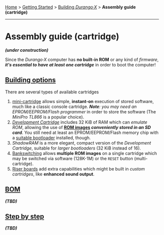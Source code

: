 [Home](../../index.md) > [Getting Started](../../started.md) > [Building _Durango·X_](../building.md) > **Assembly guide (cartridge)**
___
# Assembly guide (cartridge)

***(under construction)***

Since the _Durango·X_ computer has **no built-in ROM** or any kind of _firmware_,
***it's essential to have at least one cartridge*** in order to boot the computer!

## [Building options](kbd/options.md)

There are several types of available cartridges

1. [mini-cartridge](hard/cart/mini.md) allows simple, **instant-on** execution of stored software,
much like a classic console cartridge. _**Note**: you may need an EPROM/EEPROM/Flash programmer_
in order to store the software (The _MiniPro TL866_ is a popular choice).
1. [_Development Cartridge_](hard/cart/dev.md) includes 32 KiB of RAM which can _emulate ROM_,
allowing the use of **[ROM images](../../soft/sys/rom.md)
_conveniently stored in an SD card_**. You still need at least an EPROM/EEPROM/Flash memory chip
with a [suitable bootloader](../../dev/6502/multiboot.md) installed, though.
1. _ShadowRAM_ is a more elegant, compact version of the _Development Cartridge_,
suitable for _larger bootloaders_ (32 KiB instead of 16).
1. [Bankswitching](hard/cart/banks.md) allows **multiple ROM images** on a single cartridge which
may be switched via software (128K-1M) or the `RESET` button (multi-cartridge).
1. [Riser boards](hard/cart/riser.md) add extra capabilities which might be built in
_custom cartridges_, like **enhanced sound output**.


## [BOM](kbd/bom.md)

***(TBD)***

## [Step by step](kbd/steps.md)

***(TBD)***

